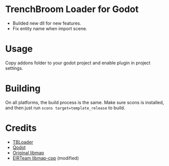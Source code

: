 # TrenchBroom Loader for Godot
- Builded new dll for new features.
- Fix entity name when import scene.

# Usage
Copy addons folder to your godot project and enable plugin in project settings.

# Building
On all platforms, the build process is the same. Make sure scons is installed, and then just run
`scons target=template_release` to build.

# Credits
* [TBLoader](https://github.com/codecat/godot-tbloader)
* [Qodot](https://github.com/QodotPlugin/qodot-plugin)
* [Original libmap](https://github.com/QodotPlugin/libmap)
* [EIRTeam libmap-cpp](https://github.com/EIRTeam/qodot/tree/4.0) (modified)
